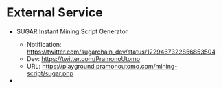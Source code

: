 # External Service

- SUGAR Instant Mining Script Generator
  * Notification: https://twitter.com/sugarchain_dev/status/1229467322856853504
  * Dev: https://twitter.com/PramonoUtomo
  * URL: https://playground.pramonoutomo.com/mining-script/sugar.php

-
